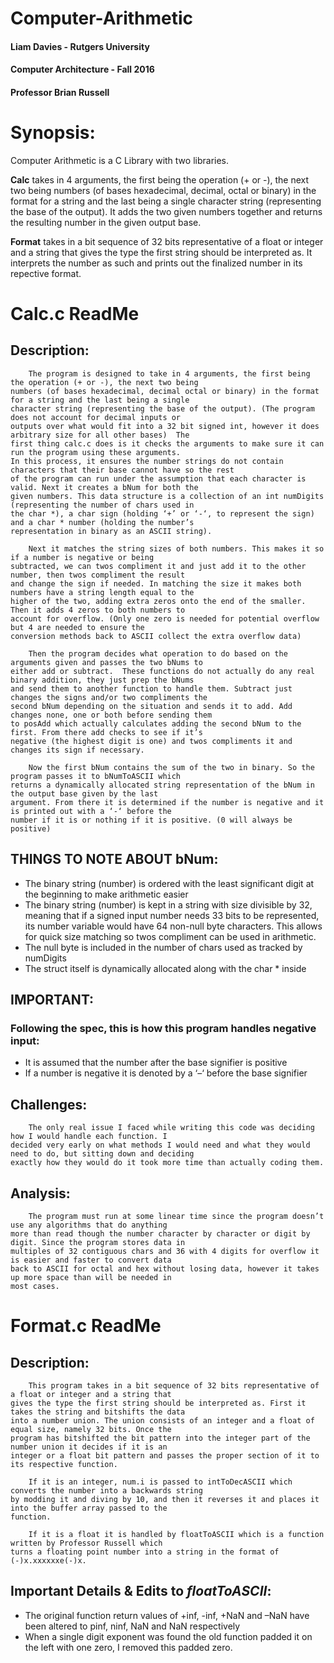 # Computer-Arithmetic

#### Liam Davies - Rutgers University
#### Computer Architecture - Fall 2016  
#### Professor Brian Russell

# Synopsis:

Computer Arithmetic is a C Library with two libraries. 

**Calc** takes in 4 arguments, the first being the operation (+ or -), the next two being numbers (of bases hexadecimal, decimal, octal or binary) in the format for a string and the last being a single character string (representing the base of the output). It adds the two given numbers together and returns the resulting number in the given output base.

**Format** takes in a bit sequence of 32 bits representative of a float or integer and a string that gives the type the first string should be interpreted as. It interprets the number as such and prints out the finalized number in its repective format.

# Calc.c ReadMe

## Description: 
        The program is designed to take in 4 arguments, the first being the operation (+ or -), the next two being 
    numbers (of bases hexadecimal, decimal octal or binary) in the format for a string and the last being a single 
    character string (representing the base of the output). (The program does not account for decimal inputs or 
    outputs over what would fit into a 32 bit signed int, however it does arbitrary size for all other bases)  The 
    first thing calc.c does is it checks the arguments to make sure it can run the program using these arguments. 
    In this process, it ensures the number strings do not contain characters that their base cannot have so the rest 
    of the program can run under the assumption that each character is valid. Next it creates a bNum for both the 
    given numbers. This data structure is a collection of an int numDigits (representing the number of chars used in 
    the char *), a char sign (holding ‘+’ or ‘-‘, to represent the sign) and a char * number (holding the number’s 
    representation in binary as an ASCII string).
    
        Next it matches the string sizes of both numbers. This makes it so if a number is negative or being 
    subtracted, we can twos compliment it and just add it to the other number, then twos compliment the result 
    and change the sign if needed. In matching the size it makes both numbers have a string length equal to the
    higher of the two, adding extra zeros onto the end of the smaller. Then it adds 4 zeros to both numbers to 
    account for overflow. (Only one zero is needed for potential overflow but 4 are needed to ensure the 
    conversion methods back to ASCII collect the extra overflow data)
    
        Then the program decides what operation to do based on the arguments given and passes the two bNums to 
    either add or subtract.  These functions do not actually do any real binary addition, they just prep the bNums 
    and send them to another function to handle them. Subtract just changes the signs and/or two compliments the 
    second bNum depending on the situation and sends it to add. Add changes none, one or both before sending them 
    to posAdd which actually calculates adding the second bNum to the first. From there add checks to see if it’s 
    negative (the highest digit is one) and twos compliments it and changes its sign if necessary.
    
        Now the first bNum contains the sum of the two in binary. So the program passes it to bNumToASCII which 
    returns a dynamically allocated string representation of the bNum in the output base given by the last 
    argument. From there it is determined if the number is negative and it is printed out with a ‘-‘ before the 
    number if it is or nothing if it is positive. (0 will always be positive)

    
## THINGS TO NOTE ABOUT bNum:
 - The binary string (number) is ordered with the least significant digit at the beginning  to make arithmetic easier
 - The binary string (number) is kept in a string with size divisible by 32, meaning that if a signed input number needs 33 bits to be represented, its number variable would have 64 non-null byte characters. This allows for quick size matching so twos compliment can be used in arithmetic.
 - The null byte is included in the number of chars used as tracked by numDigits
 - The struct itself is dynamically allocated along with the char * inside
 
## IMPORTANT:
### Following the spec, this is how this program handles negative input:
 - It is assumed that the number after the base signifier is positive
 - If a number is negative it is denoted by a ‘–‘ before the base signifier

## Challenges:

        The only real issue I faced while writing this code was deciding how I would handle each function. I 
    decided very early on what methods I would need and what they would need to do, but sitting down and deciding 
    exactly how they would do it took more time than actually coding them.
    
## Analysis:

        The program must run at some linear time since the program doesn’t use any algorithms that do anything 
    more than read though the number character by character or digit by digit. Since the program stores data in 
    multiples of 32 contiguous chars and 36 with 4 digits for overflow it is easier and faster to convert data 
    back to ASCII for octal and hex without losing data, however it takes up more space than will be needed in 
    most cases.
    
# Format.c ReadMe

## Description: 

        This program takes in a bit sequence of 32 bits representative of a float or integer and a string that 
    gives the type the first string should be interpreted as. First it takes the string and bitshifts the data 
    into a number union. The union consists of an integer and a float of equal size, namely 32 bits. Once the 
    program has bitshifted the bit pattern into the integer part of the number union it decides if it is an 
    integer or a float bit pattern and passes the proper section of it to its respective function.
    
        If it is an integer, num.i is passed to intToDecASCII which converts the number into a backwards string
    by modding it and diving by 10, and then it reverses it and places it into the buffer array passed to the 
    function.
    
        If it is a float it is handled by floatToASCII which is a function written by Professor Russell which 
    turns a floating point number into a string in the format of (-)x.xxxxxxe(-)x.

## Important Details & Edits to *floatToASCII*:
 - The original function return values of +inf, -inf, +NaN and –NaN have been altered to pinf, ninf, NaN and NaN respectively
 - When a single digit exponent was found the old function padded it on the left with one zero, I removed this padded zero.
